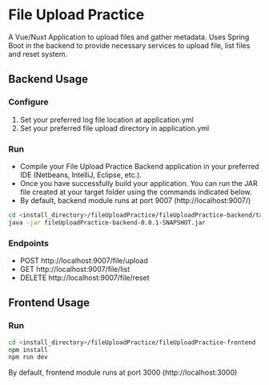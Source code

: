 # File Upload Practice

A Vue/Nuxt Application to upload files and gather metadata. Uses Spring Boot in the backend to provide necessary services to upload file, list files and reset system.

## Backend Usage
### Configure

1. Set your preferred log file location at application.yml
2. Set your preferred file upload directory in application.yml

### Run

- Compile your File Upload Practice Backend application in your preferred IDE (Netbeans, IntelliJ, Eclipse, etc.). 
- Once you have successfully build your application. You can run the JAR file created at your target folder using the commands indicated below.
- By default, backend module runs at port 9007 (http://localhost:9007/)

```sh
cd <install_directory>/fileUploadPractice/fileUploadPractice-backend/target
java -jar fileUploadPractice-backend-0.0.1-SNAPSHOT.jar
```

### Endpoints

- POST http://localhost:9007/file/upload
- GET http://localhost:9007/file/list
- DELETE http://localhost:9007/file/reset

## Frontend Usage
### Run

```sh
cd <install_directory>/fileUploadPractice/fileUploadPractice-frontend
npm install
npm run dev
```

By default, frontend module runs at port 3000 (http://localhost:3000)
